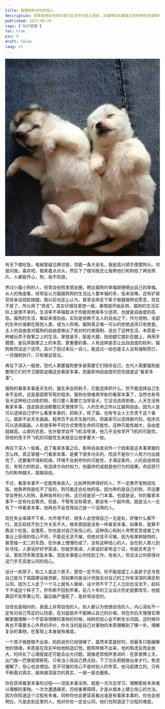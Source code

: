 ```yaml
---
title: 猫猫狗狗与你的信心
description: 探索宠物如何成为我们生活中的信心源泉，从猫咪的优雅独立到狗狗的忠诚陪伴，发现这些小生命带给我们的力量与治愈。
published: 2023-09-29
tags: ['知识管理']
toc: true
pin: 0
draft: false
lang: zh
---
```


![2012 年暑假从老家带回来的两只小土狗，非常可爱，左边叫虎头右边叫点点](./_images/猫猫狗狗与你的信心-1754565961087.webp)

有天下楼吃饭，电梯里碰见俩邻居，领着一条大金毛，我挺高兴顺手摸摸狗头。邻居问我，喜欢吧，我笑着点点头，然后下了楼邻居还让我帮他们和狗拍了两张照片。人都挺开心，狗，我不知道。

养过小猫小狗的人，经常会拍照发朋友圈，晒出猫狗的幸福顺便晒出自己的幸福。从人的角度看，经常会认为猫猫狗狗的生活比人要幸福的多，饭来张嘴，还有铲屎官给亲自捏脸揉腿。我以前也这么认为，甚至会扬言下辈子做猫做狗也愿意，现在不是了，所以用了“扬言”。其实仔细往里想一层，事情就开始反转。猫狗的生活实际上是很不幸的。生活幸不幸福取决于你能拒绝掉多少选项，也就是自由度的高低。猫狗的生活，看起来很自由，实际是依赖于主人的自由之下，作为宠物，全部的生命价值都在取悦人类，或为人所用。猫狗真正唯一可以的拒绝选项只有绝食。主人的自由度对猫狗的自由度做出了绝对的约束限制，说白了这种生活，本质是一种被玩弄于股掌之上的生活。掌就是手，股是大腿，拍拍腿它就趴在腿上，再用手摸摸，是玩弄股掌之上的本意。更重要的事，人有选择是否让出自由度的权利，猫狗依然没这个选项。高兴了抱过来玩一会儿，能逃过一劫也是主人没有强制而已，一旦强制执行，只有被迫营业。

再往下深入一层想，现代人需要猫狗更多是需要它们陪伴自己，古代人需要猫狗是要用它们的守卫跟踪追捕这些看家本事，而最影响自由度的恰恰就是这“看家本事“。

猫狗的看家本事是天生的，猫生来会抓耗子，它能选择抓什么，但不能选择自己生来不会抓，这是基因里写死的程序。猫狗也很难再学新的看家本事了，当然也有导盲犬这种经过训练的狗，但只要人需要它当导盲犬，它没法选择拒绝。人天生没有看家本事，连走路说话都要后天慢慢学习。人的生命之所以比猫狗自由，因为人是可以选择自己学什么看家本事的，抓耗子，除了猫，也有专业人士负责干这个事儿。画家不会天生画画，程序员不会天生敲代码，但画家可以选择敲代码，程序员可以选择画画。人有很多种不同方式使用生命的可能性，这种可能性越大，自由度就越高。山里的农民，也许能学会开飞机当导演，他几乎没有学开飞机的可能性，但他的孩子开飞机的可能性生来就会比他爹要大一些。

再往下深入一层看。选了看家本事之后，影响自由度另外一个因素是这本事掌握的怎么样。真正掌握一门看家本事，是要下很多功夫的，而且不是你个人努力付出就完了，还要看环境和机缘，环境不会剥夺你的可能性，才满足条件。人的自由体现在，有努力的机会，有选择方向的权力，他最终的成就是他行为的结果。命运受行为的影响越大，就越自由。

不过，看家本事不一定能带来收入。比如养狗养得好的人，不一定靠开宠物店吃饭。他靠养狗是吃不了饭的，狗可能还会吃他的饭。因为养的是自己的狗，开店要学会养别人的狗，各种各样的小狗，这已经是另一门本事。也就是说，你的看家本事不一定有社会需求。但是，不管有没有需求，都会有一个副作用，就是当人一旦有了一样看家本事，他再也不会觉得自己是一个没用的人。

现在失业率降不下来，大环境不好，很多人会觉得自己一无是处，好像什么都不行，其实和找不到工作关系不大，根本原因是没有一样看家本事。如果有，就算不靠这个吃饭，会饿死，你也是对自己有信心的。这种信心和别人夸赞奖赏或者工作事业上获得的信心不同，不能说无坚不摧，但绝对坚不可摧。因为有某种独特的，甚至独一无二的东西，在你身上慢慢形成了。没有这种信心的人，会在别人那儿到处寻找，人家说好好学英语，你就学英语，人家说赶紧考这个证，你就去考这个证。那些顶多算混饭本事。混饭本事能让你找到工作，有收入，但没法让你获得对这门手艺高度认同的信心。

设计一栋房子，和工人盖这个房子，感觉一定不同。你不能指望工人盖房子还寻思自己是为了祖国建设做贡献，但如果你是设计师就会对自己的工作有深深的满足和认同。因为工人走了一个马上就有人替掉，设计师不干了工人立刻也没法干，起码干不成这个样子了。乔布斯不回到苹果，前几十年的工业设计历史就要改写，他就算回不到苹果公司，最后破产饿死了，是非常自信的。

自信也是相对的，表面上非常自信的人，别人都认为他很自信的人，内心深处不一定有对自己笃定的认同感，在对底层并不能确认自己的价值。但在你后天慢慢去理解掌握理解一个不容易理解的事物的时候，纯粹的信心会不断生长巩固。这时候你再也不需要关心外界的评价，你关注的是自己对事物的本质理解到了哪一步。理解复杂的事物，在客观上本身就有难度。

一个孩子做题做不出来，妈妈说你已经很棒了，虽然本意是好的，但最多只能缓解他的情绪，本质是在现实中给他制造幻觉。题照样做不出来，他的焦虑反而会放大，时间长了心理层面还可能会出大问题。就像老郭相声里讲的：在家里捧上天，出门挨一巴掌就得猝死。只有当小孩自己费点劲，下了功夫把题做出来才行。焦虑缓解了，信心也会增加。坚不可摧的信心不是听别人的夸奖，拍马屁建立的，只有不断面对真实，越来越深层次的真实，一层一层去磨练。

你在获得看家本事的过程——混饭本事没用，就是一次次去学习、理解那些本来难以理解的事物。一次次遭遇痛苦，历经重重障碍，才是从根本上建立信心的方法。因为你知道这个过程有多难。同样你也会更容易看出谁是有看家本事的，你也会很明白，凡是走到这里的人，他对你也一定会认同，他们也知道这个过程的难度。